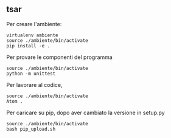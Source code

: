## tsar

Per creare l'ambiente:

```
virtualenv ambiente
source ./ambiente/bin/activate
pip install -e .
```

Per provare le componenti del programma

```
source ./ambiente/bin/activate
python -m unittest
```

Per lavorare al codice,

```
source ./ambiente/bin/activate
Atom .
```

Per caricare su pip, dopo aver cambiato la versione in setup.py

```
source ./ambiente/bin/activate
bash pip_upload.sh
```
